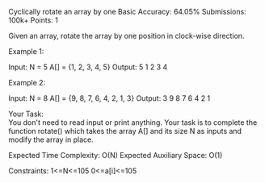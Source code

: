 Cyclically rotate an array by one
Basic Accuracy: 64.05% Submissions: 100k+ Points: 1

Given an array, rotate the array by one position in clock-wise direction.

Example 1:

Input:
N = 5
A[] = {1, 2, 3, 4, 5}
Output:
5 1 2 3 4

Example 2:

Input:
N = 8
A[] = {9, 8, 7, 6, 4, 2, 1, 3}
Output:
3 9 8 7 6 4 2 1

Your Task:  
You don't need to read input or print anything. Your task is to complete the function rotate() which takes the array A[] and its size N as inputs and modify the array in place.

Expected Time Complexity: O(N)
Expected Auxiliary Space: O(1)

Constraints:
1<=N<=105
0<=a[i]<=105
